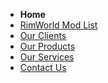 
<nav>
  <ul>
    <li><strong>Home</strong></li>
    <li><a href="root/rimworldmodlist.md">RimWorld Mod List</a></li>
    <li><a href="clients.html">Our Clients</a></li>
    <li><a href="products.html">Our Products</a></li>
    <li><a href="services.html">Our Services</a></li>
    <li><a href="contact.html">Contact Us</a></li>
  </ul>
</nav>

